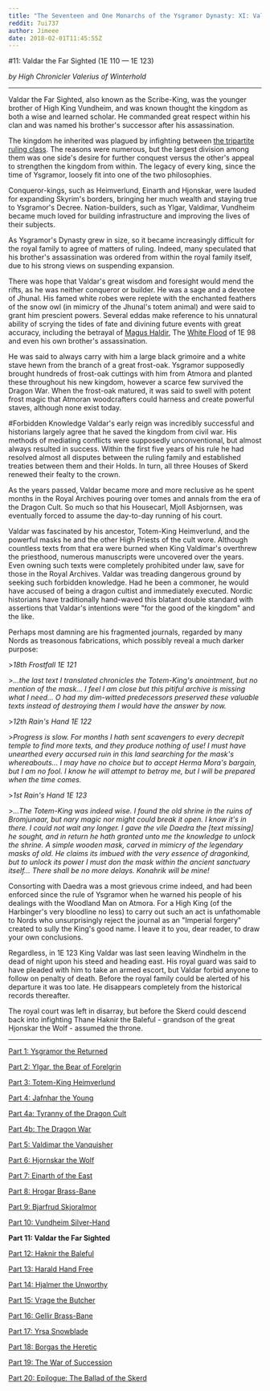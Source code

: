 ```yaml
---
title: "The Seventeen and One Monarchs of the Ysgramor Dynasty: XI: Valdar the Far Sighted"
reddit: 7ui737
author: Jimeee
date: 2018-02-01T11:45:55Z
---
```


#11: Valdar the Far Sighted (1E 110 — 1E 123) 

*by High Chronicler Valerius of Winterhold*

---
Valdar the Far Sighted, also known as the Scribe-King, was the younger brother of High King Vundheim, and was known thought the kingdom as both a wise and learned scholar. He commanded great respect within his clan and was named his brother's successor after his assassination.

The kingdom he inherited was plagued by infighting between [the tripartite ruling class](http://en.uesp.net/wiki/User:Jimeee/Fiction/YsgramorDynasty#Family_Tree). The reasons were numerous, but the largest division among them was one side's desire for further conquest versus the other's appeal to strengthen the kingdom from within. The legacy of every king, since the time of Ysgramor, loosely fit into one of the two philosophies. 

Conqueror-kings, such as Heimverlund, Einarth and Hjonskar, were lauded for expanding Skyrim's borders, bringing her much wealth and staying true to Ysgramor's Decree. Nation-builders, such as Ylgar, Valdimar, Vundheim became much loved for building infrastructure and improving the lives of their subjects.

As Ysgramor's Dynasty grew in size, so it became increasingly difficult for the royal family to agree of matters of ruling. Indeed, many speculated that his brother's assassination was ordered from within the royal family itself, due to his strong views on suspending expansion.

There was hope that Valdar's great wisdom and foresight would mend the rifts, as he was neither conqueror or builder. He was a sage and a devotee of Jhunal. His famed white robes were replete with the enchanted feathers of the snow owl (in mimicry of the Jhunal's totem animal) and were said to grant him prescient powers. Several eddas make reference to his unnatural ability of scrying the tides of fate and divining future events with great accuracy, including the betrayal of [Magus Haldir](http://en.uesp.net/wiki/Skyrim:Halldir's_Cairn), The [White Flood](http://en.uesp.net/wiki/Lore:White_River) of 1E 98 and even his own brother's assassination.

He was said to always carry with him a large black grimoire and a white stave hewn from the branch of a great frost-oak. Ysgramor supposedly brought hundreds of frost-oak cuttings with him from Atmora and planted these throughout his new kingdom, however a scarce few survived the Dragon War. When the frost-oak matured, it was said to swell with potent frost magic that Atmoran woodcrafters could harness and create powerful staves, although none exist today.

#Forbidden Knowledge
Valdar's early reign was incredibly successful and historians largely agree that he saved the kingdom from civil war. His methods of mediating conflicts were supposedly unconventional, but almost always resulted in success. Within the first five years of his rule he had resolved almost all disputes between the ruling family and established treaties between them and their Holds. In turn, all three Houses of Skerd renewed their fealty to the crown.  

As the years passed, Valdar became more and more reclusive as he spent months in the Royal Archives pouring over tomes and annals from the era of the Dragon Cult. So much so that his Housecarl, Mjoll Asbjornsen, was eventually forced to assume the day-to-day running of his court.

Valdar was fascinated by his ancestor, Totem-King Heimverlund, and the powerful masks he and the other High Priests of the cult wore. Although countless texts from that era were burned when King Valdimar's overthrew the priesthood, numerous manuscripts were uncovered over the years. Even owning such texts were completely prohibited under law, save for those in the Royal Archives. Valdar was treading dangerous ground by seeking such forbidden knowledge. Had he been a commoner, he would have accused of being a dragon cultist and immediately executed. Nordic historians have traditionally hand-waved this blatant double standard with assertions that Valdar's intentions were "for the good of the kingdom" and the like.

Perhaps most damning are his fragmented journals, regarded by many Nords as treasonous fabrications, which possibly reveal a much darker purpose:

&gt;*18th Frostfall 1E 121*

&gt;*...the last text I translated chronicles the Totem-King's anointment, but no mention of the mask... I feel I am close but this pitiful archive is missing what I need... O had my dim-witted predecessors preserved these valuable texts instead of destroying them I would have the answer by now.*

&gt;*12th Rain's Hand 1E 122*

&gt;*Progress is slow. For months I hath sent scavengers to every decrepit temple to find more texts, and they produce nothing of use! I must have unearthed every accursed ruin in this land searching for the mask's whereabouts... I may have no choice but to accept Herma Mora's bargain, but I am no fool. I know he will attempt to betray me, but I will be prepared when the time comes.*

&gt;*1st Rain's Hand 1E 123*

&gt;*...The Totem-King was indeed wise. I found the old shrine in the ruins of Bromjunaar, but nary magic nor might could break it open. I know it's in there. I could not wait any longer. I gave the vile Daedra the [text missing] he sought, and in return he hath granted unto me the knowledge to unlock the shrine. A simple wooden mask, carved in mimicry of the legendary masks of old. He claims its imbued with the very essence of dragonkind, but to unlock its power I must don the mask within the ancient sanctuary itself... There shall be no more delays. Konahrik will be mine!*

Consorting with Daedra was a most grievous crime indeed, and had been enforced since the rule of Ysgramor when he warned his people of his dealings with the Woodland Man on Atmora. For a High King (of the Harbinger's very bloodline no less) to carry out such an act is unfathomable to Nords who unsurprisingly reject the journal as an "Imperial forgery" created to sully the King's good name. I leave it to you, dear reader, to draw your own conclusions.

Regardless, in 1E 123 King Valdar was last seen leaving Windhelm in the dead of night upon his steed and heading east. His royal guard was said to have pleaded with him to take an armed escort, but Valdar forbid anyone to follow on penalty of death. Before the royal family could be alerted of his departure it was too late. He disappears completely from the historical records thereafter.

The royal court was left in disarray, but before the Skerd could descend back into infighting Thane Haknir the Baleful - grandson of the great Hjonskar the Wolf - assumed the throne.

---
[Part 1: Ysgramor the Returned](https://redd.it/7oy7ew)

[Part 2: Ylgar, the Bear of Forelgrin](https://redd.it/7p6k5h)

[Part 3: Totem-King Heimverlund](https://redd.it/7peju9)

[Part 4: Jafnhar the Young](https://redd.it/7pn9i5)

[Part 4a: Tyranny of the Dragon Cult](https://redd.it/7pvz3c)

[Part 4b: The Dragon War](https://redd.it/7qj1oh)

[Part 5: Valdimar the Vanquisher](https://redd.it/7qs6vm)

[Part 6: Hjornskar the Wolf](https://redd.it/7r088c)

[Part 7: Einarth of the East](https://redd.it/7r9vfv)

[Part 8: Hrogar Brass-Bane](https://redd.it/7ri9vn)

[Part 9: Bjarfrud Skjoralmor](https://redd.it/7siqyt)

[Part 10: Vundheim Silver-Hand](https://redd.it/7ttg7c)

**Part 11: Valdar the Far Sighted**

[Part 12: Haknir the Baleful](https://redd.it/7zfxul)

[Part 13: Harald Hand Free](https://redd.it/8191nw)

[Part 14: Hjalmer the Unworthy](https://redd.it/82renh)

[Part 15: Vrage the Butcher](https://redd.it/89u5f7)

[Part 16: Gellir Brass-Bane](https://redd.it/8dnuin)

[Part 17: Yrsa Snowblade](https://redd.it/8grtop)

[Part 18: Borgas the Heretic](https://redd.it/8jqcwv)

[Part 19: The War of Succession](https://redd.it/8k3apu)

[Part 20: Epilogue: The Ballad of the Skerd](https://redd.it/8kdcwy)
